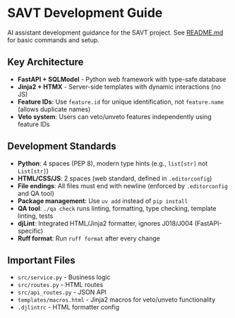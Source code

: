 # SAVT Development Guide

AI assistant development guidance for the SAVT project. See [README.md](./README.md) for basic commands and setup.

## Key Architecture

- **FastAPI + SQLModel** - Python web framework with type-safe database
- **Jinja2 + HTMX** - Server-side templates with dynamic interactions (no JS)
- **Feature IDs**: Use `feature.id` for unique identification, not `feature.name` (allows duplicate names)
- **Veto system**: Users can veto/unveto features independently using feature IDs

## Development Standards

- **Python**: 4 spaces (PEP 8), modern type hints (e.g., `list[str]` not `List[str]`)
- **HTML/CSS/JS**: 2 spaces (web standard, defined in `.editorconfig`)
- **File endings**: All files must end with newline (enforced by `.editorconfig` and QA tool)
- **Package management**: Use `uv add` instead of `pip install`
- **QA tool**: `./qa check` runs linting, formatting, type checking, template linting, tests
- **djLint**: Integrated HTML/Jinja2 formatter, ignores J018/J004 (FastAPI-specific)
- **Ruff format**: Run `ruff format` after every change

## Important Files

- `src/service.py` - Business logic
- `src/routes.py` - HTML routes
- `src/api_routes.py` - JSON API
- `templates/macros.html` - Jinja2 macros for veto/unveto functionality
- `.djlintrc` - HTML formatter config
